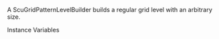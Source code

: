 A ScuGridPatternLevelBuilder builds a regular grid level with an arbitrary size.

Instance Variables
